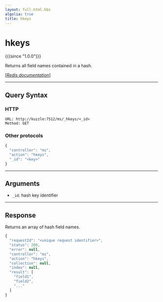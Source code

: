 ```yaml
---
layout: full.html.hbs
algolia: true
title: hkeys
---
```


# hkeys

{{{since "1.0.0"}}}

Returns all field names contained in a hash.

[[_Redis documentation_]](https://redis.io/commands/hkeys)

---

## Query Syntax

### HTTP

```http
URL: http://kuzzle:7512/ms/_hkeys/<_id>
Method: GET
```

### Other protocols


```js
{
  "controller": "ms",
  "action": "hkeys",
  "_id": "<key>"
}
```

---

## Arguments

* `_id`: hash key identifier

---

## Response

Returns an array of hash field names.

```javascript
{
  "requestId": "<unique request identifier>",
  "status": 200,
  "error": null,
  "controller": "ms",
  "action": "hkeys",
  "collection": null,
  "index": null,
  "result": [
    "field1",
    "field2",
    "..."
  ]
}
```
